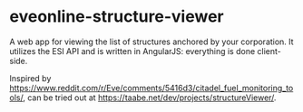 # eveonline-structure-viewer

A web app for viewing the list of structures anchored by your corporation. It utilizes the ESI API and is written in AngularJS: everything is done client-side.

Inspired by https://www.reddit.com/r/Eve/comments/5416d3/citadel_fuel_monitoring_tools/, can be tried out at https://taabe.net/dev/projects/structureViewer/.
